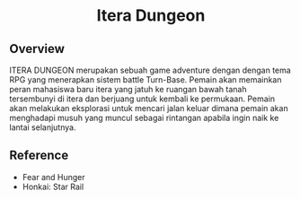 <h1 align="center">Itera Dungeon</h1>

## Overview

ITERA DUNGEON merupakan sebuah game adventure dengan dengan tema RPG yang menerapkan sistem battle Turn-Base. Pemain akan memainkan peran mahasiswa baru itera yang jatuh ke ruangan bawah tanah tersembunyi di itera dan berjuang untuk kembali ke permukaan. Pemain akan melakukan eksplorasi untuk mencari jalan keluar dimana pemain akan menghadapi musuh yang muncul sebagai rintangan apabila ingin naik ke lantai selanjutnya.

## Reference
- Fear and Hunger
- Honkai: Star Rail
